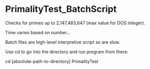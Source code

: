 # PrimalityTest_BatchScript

Checks for primes up to 2,147,483,647 (max value for DOS integer).

Time varies based on number... 

Batch files are high-level interpretive script so are slow.

Use cd to go into the directory and run program from there:

cd [absolute-path-to-directory]
PrimalityTest
